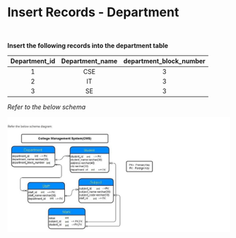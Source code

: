 <h1> Insert Records - Department </h1>
<br>

**Insert the following records into the department table**

| Department_id | Department_name | department_block_number |
| :------------:| :--------------:|:------------------------:|
| 1 | CSE | 3 |
| 2 | IT | 3 |
| 3 | SE | 3 |

_Refer to the below schema_

![CMS_MySQL](CMS_Mysql.JPG)
